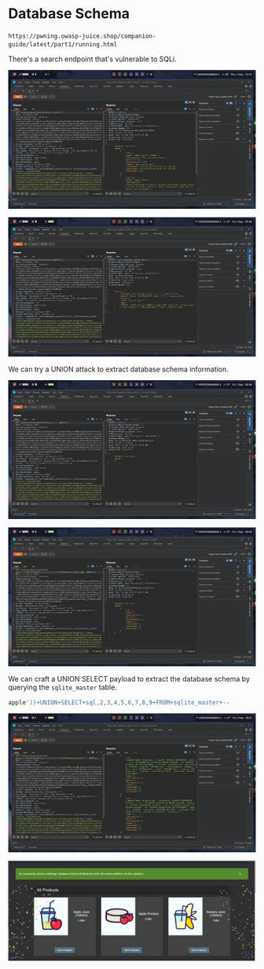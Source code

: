 # Database Schema

`https://pwning.owasp-juice.shop/companion-guide/latest/part1/running.html`

There's a search endpoint that's vulnerable to SQLi.

![alt text](assets/databaseschema1.png)

![alt text](assets/databaseschema2.png)

We can try a UNION attack to extract database schema information.

![alt text](assets/databaseschema3.png)

![alt text](assets/databaseschema4.png)

We can craft a UNION SELECT payload to extract the database schema by querying the `sqlite_master` table.

```sql
apple'))+UNION+SELECT+sql,2,3,4,5,6,7,8,9+FROM+sqlite_master+--
```

![alt text](assets/databaseschema5.png)

![alt text](assets/databaseschema6.png)